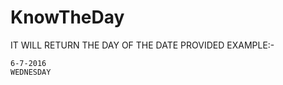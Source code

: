# KnowTheDay

IT WILL RETURN THE DAY OF THE DATE PROVIDED
EXAMPLE:-
    
    6-7-2016
    WEDNESDAY

